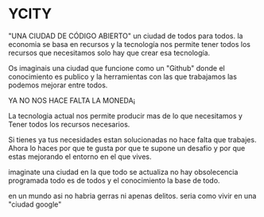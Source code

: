 YCITY
=====

"UNA CIUDAD DE CÓDIGO ABIERTO" un ciudad de todos para todos. la economia se basa en recursos y la tecnología nos permite tener todos los recursos que necesitamos solo hay que crear esa tecnología.

Os imaginais una ciudad que funcione como un "Github" donde el conocimiento es publico y la herramientas con las que trabajamos las podemos mejorar entre todos.

YA NO NOS HACE FALTA LA MONEDA¡

La tecnologia actual nos permite producir mas de lo que necesitamos y Tener todos los recursos necesarios.

Si tienes ya tus necesidades estan solucionadas no hace falta que trabajes. Ahora lo haces por que te gusta por que te supone un desafio y por que estas mejorando el entorno en el que vives.

imaginate una ciudad en la que todo se actualiza no hay obsolecencia programada todo es de todos y el conocimiento la base de todo.

en un mundo asi no habria gerras ni apenas delitos. seria como vivir en una "ciudad google"
